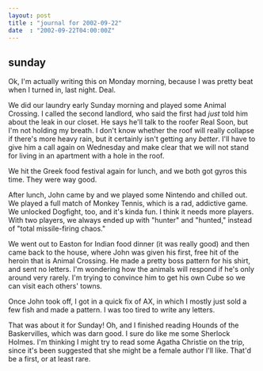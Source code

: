 ```yaml
---
layout: post
title : "journal for 2002-09-22"
date  : "2002-09-22T04:00:00Z"
---
```



## sunday

Ok, I'm actually writing this on Monday morning, because I was pretty beat when I turned in, last night.  Deal.

We did our laundry early Sunday morning and played some Animal Crossing.  I called the second landlord, who said the first had <em>just</em> told him about the leak in our closet.  He says he'll talk to the roofer Real Soon, but I'm not holding my breath.  I don't know whether the roof will really collapse if there's more heavy rain, but it certainly isn't getting any <em>better</em>. I'll have to give him a call again on Wednesday and make clear that we will not stand for living in an apartment with a hole in the roof.

We hit the Greek food festival again for lunch, and we both got gyros this time.  They were way good.

After lunch, John came by and we played some Nintendo and chilled out.  We played a full match of Monkey Tennis, which is a rad, addictive game.  We unlocked Dogfight, too, and it's kinda fun.  I think it needs more players. With two players, we always ended up with "hunter" and "hunted," instead of "total missile-firing chaos."

We went out to Easton for Indian food dinner (it was really good) and then came back to the house, where John was given his first, free hit of the heroin that is Animal Crossing.  He made a pretty boss pattern for his shirt, and sent no letters.  I'm wondering how the animals will respond if he's only around very rarely.  I'm trying to convince him to get his own Cube so we can visit each others' towns.

Once John took off, I got in a quick fix of AX, in which I mostly just sold a few fish and made a pattern.  I was too tired to write any letters.  

That was about it for Sunday!  Oh, and I finished reading Hounds of the Baskervilles, which was darn good.  I sure do like me some Sherlock Holmes. I'm thinking I might try to read some Agatha Christie on the trip, since it's been suggested that she might be a female author I'll like.  That'd be a first, or at least rare.

